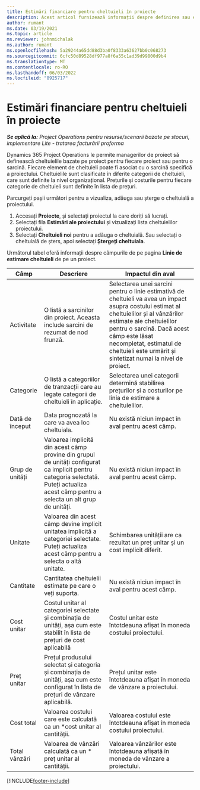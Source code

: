 ```yaml
---
title: Estimări financiare pentru cheltuieli în proiecte
description: Acest articol furnizează informații despre definirea sau estimarea cheltuielilor bazate pe proiecte.
author: rumant
ms.date: 03/19/2021
ms.topic: article
ms.reviewer: johnmichalak
ms.author: rumant
ms.openlocfilehash: 5a29244a65dd88d3ba0f8333a63627bb0c068273
ms.sourcegitcommit: 6cfc50d89528df977a8f6a55c1ad39d99800d9b4
ms.translationtype: MT
ms.contentlocale: ro-RO
ms.lasthandoff: 06/03/2022
ms.locfileid: "8925717"
---
```

# <a name="financial-estimates-for-expenses-on-projects"></a>Estimări financiare pentru cheltuieli în proiecte
_**Se aplică la:** Project Operations pentru resurse/scenarii bazate pe stocuri, implementare Lite - tratarea facturării proforma_

Dynamics 365 Project Operations le permite managerilor de proiect să definească cheltuielile bazate pe proiect pentru fiecare proiect sau pentru o sarcină. Fiecare element de cheltuieli poate fi asociat cu o sarcină specifică a proiectului. Cheltuielile sunt clasificate în diferite categorii de cheltuieli, care sunt definite la nivel organizațional. Prețurile și costurile pentru fiecare categorie de cheltuieli sunt definite în lista de prețuri. 

Parcurgeți pașii următori pentru a vizualiza, adăuga sau șterge o cheltuială a proiectului.

1. Accesați **Proiecte**, și selectați proiectul la care doriți să lucrați.
2. Selectați fila **Estimări ale proiectului** și vizualizați lista cheltuielilor proiectului.
3. Selectați **Cheltuieli noi** pentru a adăuga o cheltuială. Sau selectați o cheltuială de șters, apoi selectați **Ștergeți cheltuiala**.

Următorul tabel oferă informații despre câmpurile de pe pagina **Linie de estimare cheltuieli** de pe un proiect. 

| **Câmp** | **Descriere** | **Impactul din aval** |
| --- | --- | --- |
| Activitate | O listă a sarcinilor din proiect. Aceasta include sarcini de rezumat de nod frunză. | Selectarea unei sarcini pentru o linie estimativă de cheltuieli va avea un impact asupra costului estimat al cheltuielilor și al vânzărilor estimate ale cheltuielilor pentru o sarcină. Dacă acest câmp este lăsat necompletat, estimatul de cheltuieli este urmărit și sintetizat numai la nivel de proiect. |
| Categorie | O listă a categoriilor de tranzacții care au legate categorii de cheltuieli în aplicație. | Selectarea unei categorii determină stabilirea prețurilor și a costurilor pe linia de estimare a cheltuielilor. |
| Dată de început | Data prognozată la care va avea loc cheltuiala. | Nu există niciun impact în aval pentru acest câmp. |
| Grup de unități | Valoarea implicită din acest câmp provine din grupul de unități configurat ca implicit pentru categoria selectată. Puteți actualiza acest câmp pentru a selecta un alt grup de unități. | Nu există niciun impact în aval pentru acest câmp. |
| Unitate | Valoarea din acest câmp devine implicit unitatea implicită a categoriei selectate. Puteți actualiza acest câmp pentru a selecta o altă unitate. | Schimbarea unității are ca rezultat un preț unitar și un cost implicit diferit. |
| Cantitate | Cantitatea cheltuielii estimate pe care o veți suporta. | Nu există niciun impact în aval pentru acest câmp. |
| Cost unitar | Costul unitar al categoriei selectate și combinația de unități, așa cum este stabilit în lista de prețuri de cost aplicabilă | Costul unitar este întotdeauna afișat în moneda costului proiectului. |
| Preț unitar | Prețul produsului selectat și categoria și combinația de unități, așa cum este configurat în lista de prețuri de vânzare aplicabilă. | Prețul unitar este întotdeauna afișat în moneda de vânzare a proiectului. |
| Cost total | Valoarea costului care este calculată ca un \*cost unitar al cantității.| Valoarea costului este întotdeauna afișat în moneda costului proiectului. |
| Total vânzări | Valoarea de vânzări calculată ca un \* preț unitar al cantității. | Valoarea vânzărilor este întotdeauna afișată în moneda de vânzare a proiectului. |


[!INCLUDE[footer-include](../includes/footer-banner.md)]
